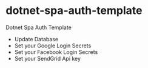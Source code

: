 # dotnet-spa-auth-template
Dotnet Spa Auth Template

- Update Database
- Set your Google Login Secrets
- Set your Facebook Login Secrets
- Set your SendGrid Api key
